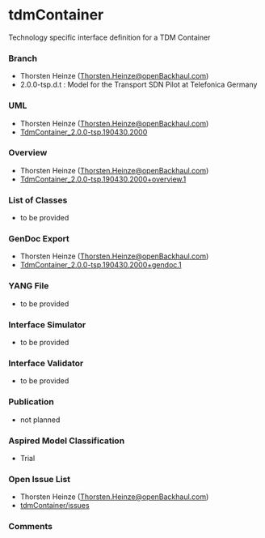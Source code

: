 # tdmContainer
Technology specific interface definition for a TDM Container

### Branch
- Thorsten Heinze (Thorsten.Heinze@openBackhaul.com)
- 2.0.0-tsp.d.t : Model for the Transport SDN Pilot at Telefonica Germany

### UML
- Thorsten Heinze (Thorsten.Heinze@openBackhaul.com)
- [TdmContainer_2.0.0-tsp.190430.2000](./TdmContainer_2.0.0-tsp.190430.2000.zip)

### Overview 
- Thorsten Heinze (Thorsten.Heinze@openBackhaul.com)
- [TdmContainer_2.0.0-tsp.190430.2000+overview.1](./TdmContainer_2.0.0-tsp.190430.2000+overview.1.png)

### List of Classes
- to be provided

### GenDoc Export
- Thorsten Heinze (Thorsten.Heinze@openBackhaul.com)
- [TdmContainer_2.0.0-tsp.190430.2000+gendoc.1](./TdmContainer_2.0.0-tsp.190430.2000+gendoc.1.docx)

### YANG File
- to be provided

### Interface Simulator
- to be provided

### Interface Validator
- to be provided

### Publication
- not planned

### Aspired Model Classification
- Trial

### Open Issue List
- Thorsten Heinze (Thorsten.Heinze@openBackhaul.com)
- [tdmContainer/issues](../../issues)

### Comments
